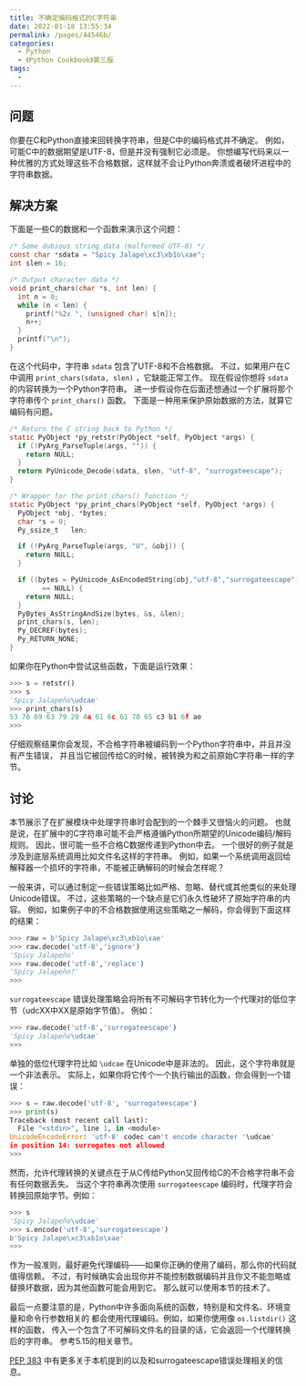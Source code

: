 ```yaml
---
title: 不确定编码格式的C字符串
date: 2022-01-18 13:55:34
permalink: /pages/44546b/
categories:
  - Python
  - 《Python Cookbook》第三版
tags:
  - 
---
```


## 问题

你要在C和Python直接来回转换字符串，但是C中的编码格式并不确定。 例如，可能C中的数据期望是UTF-8，但是并没有强制它必须是。 你想编写代码来以一种优雅的方式处理这些不合格数据，这样就不会让Python奔溃或者破坏进程中的字符串数据。

## 解决方案

下面是一些C的数据和一个函数来演示这个问题：

```c
/* Some dubious string data (malformed UTF-8) */
const char *sdata = "Spicy Jalape\xc3\xb1o\xae";
int slen = 16;

/* Output character data */
void print_chars(char *s, int len) {
  int n = 0;
  while (n < len) {
    printf("%2x ", (unsigned char) s[n]);
    n++;
  }
  printf("\n");
}
```

在这个代码中，字符串 `sdata` 包含了UTF-8和不合格数据。 不过，如果用户在C中调用 `print_chars(sdata, slen)` ，它缺能正常工作。 现在假设你想将 `sdata` 的内容转换为一个Python字符串。 进一步假设你在后面还想通过一个扩展将那个字符串传个 `print_chars()` 函数。 下面是一种用来保护原始数据的方法，就算它编码有问题。

```c
/* Return the C string back to Python */
static PyObject *py_retstr(PyObject *self, PyObject *args) {
  if (!PyArg_ParseTuple(args, "")) {
    return NULL;
  }
  return PyUnicode_Decode(sdata, slen, "utf-8", "surrogateescape");
}

/* Wrapper for the print_chars() function */
static PyObject *py_print_chars(PyObject *self, PyObject *args) {
  PyObject *obj, *bytes;
  char *s = 0;
  Py_ssize_t   len;

  if (!PyArg_ParseTuple(args, "U", &obj)) {
    return NULL;
  }

  if ((bytes = PyUnicode_AsEncodedString(obj,"utf-8","surrogateescape"))
        == NULL) {
    return NULL;
  }
  PyBytes_AsStringAndSize(bytes, &s, &len);
  print_chars(s, len);
  Py_DECREF(bytes);
  Py_RETURN_NONE;
}
```

如果你在Python中尝试这些函数，下面是运行效果：

```python
>>> s = retstr()
>>> s
'Spicy Jalapeño\udcae'
>>> print_chars(s)
53 70 69 63 79 20 4a 61 6c 61 70 65 c3 b1 6f ae
>>>
```

仔细观察结果你会发现，不合格字符串被编码到一个Python字符串中，并且并没有产生错误， 并且当它被回传给C的时候，被转换为和之前原始C字符串一样的字节。

## 讨论

本节展示了在扩展模块中处理字符串时会配到的一个棘手又很恼火的问题。 也就是说，在扩展中的C字符串可能不会严格遵循Python所期望的Unicode编码/解码规则。 因此，很可能一些不合格C数据传递到Python中去。 一个很好的例子就是涉及到底层系统调用比如文件名这样的字符串。 例如，如果一个系统调用返回给解释器一个损坏的字符串，不能被正确解码的时候会怎样呢？

一般来讲，可以通过制定一些错误策略比如严格、忽略、替代或其他类似的来处理Unicode错误。 不过，这些策略的一个缺点是它们永久性破坏了原始字符串的内容。 例如，如果例子中的不合格数据使用这些策略之一解码，你会得到下面这样的结果：

```python
>>> raw = b'Spicy Jalape\xc3\xb1o\xae'
>>> raw.decode('utf-8','ignore')
'Spicy Jalapeño'
>>> raw.decode('utf-8','replace')
'Spicy Jalapeño?'
>>>
```

`surrogateescape` 错误处理策略会将所有不可解码字节转化为一个代理对的低位字节（udcXX中XX是原始字节值）。 例如：

```python
>>> raw.decode('utf-8','surrogateescape')
'Spicy Jalapeño\udcae'
>>>
```

单独的低位代理字符比如 `\udcae` 在Unicode中是非法的。 因此，这个字符串就是一个非法表示。 实际上，如果你将它传个一个执行输出的函数，你会得到一个错误：

```python
>>> s = raw.decode('utf-8', 'surrogateescape')
>>> print(s)
Traceback (most recent call last):
  File "<stdin>", line 1, in <module>
UnicodeEncodeError: 'utf-8' codec can't encode character '\udcae'
in position 14: surrogates not allowed
>>>
```

然而，允许代理转换的关键点在于从C传给Python又回传给C的不合格字符串不会有任何数据丢失。 当这个字符串再次使用 `surrogateescape` 编码时，代理字符会转换回原始字节。例如：

```python
>>> s
'Spicy Jalapeño\udcae'
>>> s.encode('utf-8','surrogateescape')
b'Spicy Jalape\xc3\xb1o\xae'
>>>
```

作为一般准则，最好避免代理编码——如果你正确的使用了编码，那么你的代码就值得信赖。 不过，有时候确实会出现你并不能控制数据编码并且你又不能忽略或替换坏数据，因为其他函数可能会用到它。 那么就可以使用本节的技术了。

最后一点要注意的是，Python中许多面向系统的函数，特别是和文件名、环境变量和命令行参数相关的 都会使用代理编码。例如，如果你使用像 `os.listdir()` 这样的函数， 传入一个包含了不可解码文件名的目录的话，它会返回一个代理转换后的字符串。 参考5.15的相关章节。

[PEP 383](https://www.python.org/dev/peps/pep-0383/) 中有更多关于本机提到的以及和surrogateescape错误处理相关的信息。